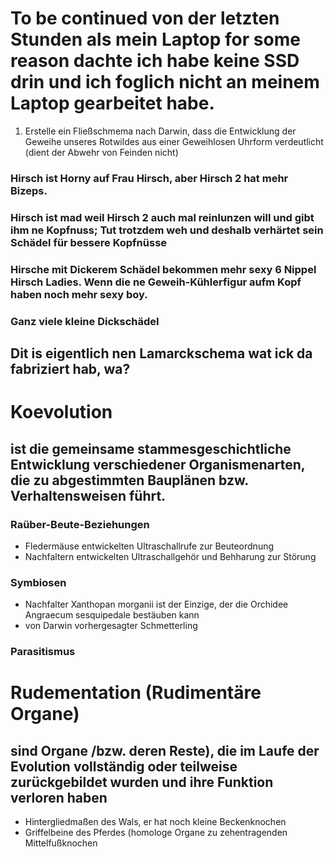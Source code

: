 # To be continued von der letzten Stunden als mein Laptop for some reason dachte ich habe keine SSD drin und ich foglich nicht an meinem Laptop gearbeitet habe.

1. Erstelle ein Fließschmema nach Darwin, dass die Entwicklung der Geweihe unseres Rotwildes aus einer Geweihlosen Uhrform verdeutlicht (dient der Abwehr von Feinden nicht)

### Hirsch ist Horny auf Frau Hirsch, aber Hirsch 2 hat mehr Bizeps.
### Hirsch ist mad weil Hirsch 2 auch mal reinlunzen will und gibt ihm ne Kopfnuss; Tut trotzdem weh und deshalb verhärtet sein Schädel für bessere Kopfnüsse
### Hirsche mit Dickerem Schädel bekommen mehr sexy 6 Nippel Hirsch Ladies. Wenn die ne Geweih-Kühlerfigur aufm Kopf haben noch mehr sexy boy.
### Ganz viele kleine Dickschädel

## Dit is eigentlich nen Lamarckschema wat ick da fabriziert hab, wa?

# Koevolution
## ist die gemeinsame stammesgeschichtliche Entwicklung verschiedener Organismenarten, die zu abgestimmten Bauplänen bzw. Verhaltensweisen führt.

### Raüber-Beute-Beziehungen
- Fledermäuse entwickelten Ultraschallrufe zur Beuteordnung
- Nachfaltern entwickelten Ultraschallgehör und Behharung zur Störung

### Symbiosen
- Nachfalter Xanthopan morganii ist der Einzige, der die Orchidee Angraecum sesquipedale bestäuben kann
- von Darwin vorhergesagter Schmetterling

### Parasitismus



# Rudementation (Rudimentäre Organe)
## sind Organe /bzw. deren Reste), die im Laufe der Evolution vollständig oder teilweise zurückgebildet wurden und ihre Funktion verloren haben

- Hintergliedmaßen des Wals, er hat noch kleine Beckenknochen
- Griffelbeine des Pferdes (homologe Organe zu zehentragenden Mittelfußknochen
